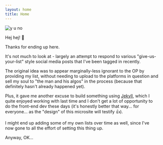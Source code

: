 ```yaml
---
layout: home
title: Home
---
```

<div class="image">
<img src="https://contentfac-hjlq3xcqw0xbivx14et.netdna-ssl.com/wp-content/uploads/Facebook-Algorithm-Update.jpg" alt="y u no" />
</div>

Hej hej! 👋

Thanks for ending up here.

It's not much to look at - largely an attempt to respond to various "give-us-your-list" style social media posts that
I've been tagged in recently.

The original idea was to appear marginally-less ignorant to the OP by providing my list, without needing to upload to
the platforms in question and sell my soul to "the man and his algos" in the process (because that definitely hasn't
already happened yet).

Plus, it gave me another excuse to build something using [Jekyll](https://jekyllrb.com/), which I quite enjoyed working
with last time and I don't get a lot of opportunity to do the front-end dev these days (it's honestly better that way...
for everyone... as the "design" of this microsite will testify 👍).

I might end up adding some of my own lists over time as well, since I've now gone to all the effort of setting this thing up.

Anyway, OK...
